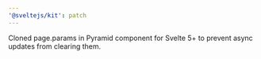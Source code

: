 ```yaml
---
'@sveltejs/kit': patch
---
```


Cloned page.params in Pyramid component for Svelte 5+ to prevent async updates from clearing them.
